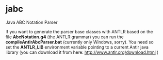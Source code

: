 # jabc
Java ABC Notation Parser

If you want to generate the parser base classes with ANTLR based on the file **AbcNotation.g4** (the ANTLR grammar) you can run the **compileAntlrAbcParser.bat** (currently only Windows, sorry).
You need so set the **ANTLR_LIB** environment variable pointing to a current Antlr java library (you can download it from here: http://www.antlr.org/download.html )
